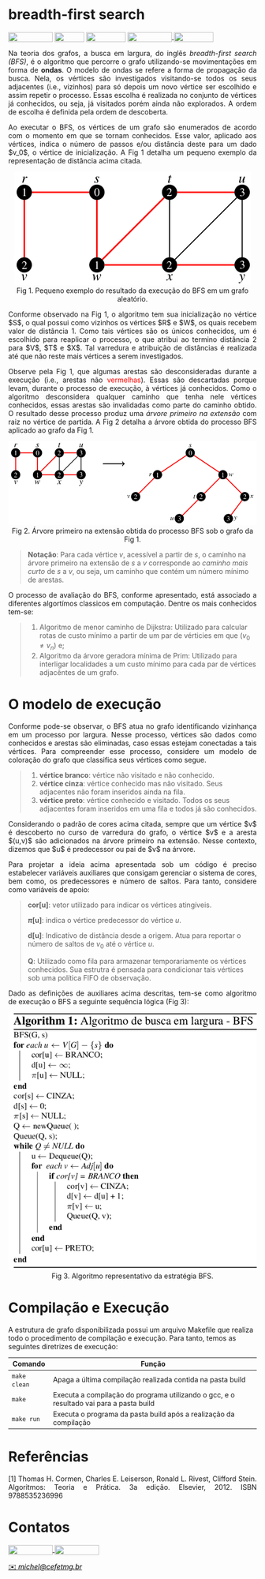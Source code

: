 # breadth-first search

<div style="display: inline-block;">
<img align="center" height="20px" width="90px" src="https://img.shields.io/badge/Maintained%3F-yes-green.svg"/> 
<img align="center" height="20px" width="60px" src="https://img.shields.io/badge/C%2B%2B-00599C?style=for-the-badge&logo=c%2B%2B&logoColor=white"/> 
<img align="center" height="20px" width="80px" src="https://img.shields.io/badge/Made%20for-VSCode-1f425f.svg"/> 
<a href="https://github.com/mpiress/midpy/issues">
<img align="center" height="20px" width="90px" src="https://img.shields.io/badge/contributions-welcome-brightgreen.svg?style=flat"/>
<img align="center" height="20px" width="80px" src="https://badgen.net/badge/license/MIT/green"/>
</a> 
</div>

<p> </p>
<p> </p>

<p align="justify">
Na teoria dos grafos, a busca em largura, do inglês <i>breadth-first search (BFS)</i>, é o algoritmo que percorre o grafo utilizando-se movimentações em forma de <b>ondas</b>. O modelo de ondas se refere a forma de propagação da busca. Nela, os vértices são investigados visitando-se todos os seus adjacentes (i.e., vizinhos) para só depois um novo vértice ser escolhido e assim repetir o processo. Essas escolha é realizada no conjunto de vértices já conhecidos, ou seja, já visitados porém ainda não explorados. A ordem de escolha é definida pela ordem de descoberta.
</p>

<p align="justify">
Ao executar o BFS, os vértices de um grafo são enumerados de acordo com o momento em que se tornam conhecidos. Esse valor, aplicado aos vértices, indica o número de passos e/ou distância deste para um dado $v_0$, o vértice de inicialização. A Fig 1 detalha um pequeno exemplo da representação de distância acima citada.   
</p>

<p align="center">
  <img src="imgs/grafo1.png" /><br/>
  <caption>Fig 1. Pequeno exemplo do resultado da execução do BFS em um grafo aleatório.</caption>
</p>

<p align="justify">
Conforme observado na Fig 1, o algoritmo tem sua inicialização no vértice $S$, o qual possui como vizinhos os vértices $R$ e $W$, os quais recebem valor de distância 1. Como tais vértices são os únicos conhecidos, um é escolhido para reaplicar o processo, o que atribui ao termino distância 2 para $V$, $T$ e $X$. Tal varredura e atribuição de distâncias é realizada até que não reste mais vértices a serem investigados.   
</p>

<p align="justify">
Observe pela Fig 1, que algumas arestas são desconsideradas durante a execução (i.e., arestas não <span style="color: red">vermelhas</span>). Essas são descartadas porque levam, durante o processo de execução, à vértices já conhecidos. Como o algoritmo desconsidera qualquer caminho que tenha nele vértices conhecidos, essas arestas são invalidadas como parte do caminho obtido. O resultado desse processo produz uma <i>árvore primeiro na extensão</i> com raiz no vértice de partida. A Fig 2 detalha a árvore obtida do processo BFS aplicado ao grafo da Fig 1.
<p>

<p align="center">
  <img src="imgs/grafo2.png" /><br/>
  <caption>Fig 2. Árvore primeiro na extensão obtida do processo BFS sob o grafo da Fig 1.</caption>
</p>

>
> **Notação**: Para cada vértice $v$, acessível a partir de $s$, o caminho na árvore primeiro na extensão de $s$ a $v$ corresponde ao <i>caminho mais curto</i> de $s$ a $v$, ou seja, um caminho que contém um número mínimo de arestas.
>

<p align="justify">
O processo de avaliação do BFS, conforme apresentado, está associado a diferentes algortímos classicos em computação. Dentre os mais conhecidos tem-se:
</p>

>
> 1. Algoritmo de menor caminho de Dijkstra: Utilizado para calcular rotas de custo mínimo a partir de um par de vérticies em que $(v_0 \neq v_n)$ e;
> 2. Algoritmo da árvore geradora mínima de Prim: Utilizado para interligar localidades a um custo mínimo para cada par de vértices adjacêntes de um grafo.
>

# O modelo de execução

<p align="justify">
Conforme pode-se observar, o BFS atua no grafo identificando vizinhança em um processo por largura. Nesse processo, vértices são dados como conhecidos e arestas são eliminadas, caso essas estejam conectadas a tais vértices. Para compreender esse processo, considere um modelo de coloração do grafo que classifica seus vértices como segue.
</p>

>
> 1. **vértice branco**: vértice não visitado e não conhecido.
> 2. **vértice cinza**: vértice conhecido mas não visitado. Seus adjacentes não foram inseridos ainda na fila.
> 3. **vértice preto**: vértice conhecido e visitado. Todos os seus adjacentes foram inseridos em uma fila e todos já são conhecidos. 
>

<p align="justify">
Considerando o padrão de cores acima citada, sempre que um vértice $v$ é descoberto no curso de varredura do grafo, o vértice $v$ e a aresta $(u,v)$ são adicionados na árvore primeiro na extensão. Nesse contexto, dizemos que $u$ é predecessor ou pai de $v$ na árvore.
</p>

<p align="justify">
Para projetar a ideia acima apresentada sob um código é preciso estabelecer variáveis auxiliares que consigam gerenciar o sistema de cores, bem como, os predecessores e número de saltos. Para tanto, considere como variáveis de apoio: 
</p>

>
> **cor[u]**: vetor utilizado para indicar os vértices atingíveis.
> 
> **$\pi$[u]**: indica o vértice predecessor do vértice $u$.
>
> **d[u]**: Indicativo de distância desde a origem. Atua para reportar o número de saltos de $v_0$ até o vértice $u$. 
>
> **Q**: Utilizado como fila para armazenar temporariamente os vértices conhecidos. Sua estrutra é pensada para condicionar tais vértices sob uma política FIFO de observação. 
>

<p align="justify">
Dado as definições de auxiliares acima descritas, tem-se como algoritmo de execução o BFS a seguinte sequência lógica (Fig 3):
</p>

<p align="center">
  <img src="imgs/bfs.png" /><br/>
  <caption>Fig 3. Algoritmo representativo da estratégia BFS.</caption>
</p>

# Compilação e Execução

A estrutura de grafo disponibilizada possui um arquivo Makefile que realiza todo o procedimento de compilação e execução. Para tanto, temos as seguintes diretrizes de execução:


| Comando                |  Função                                                                                           |                     
| -----------------------| ------------------------------------------------------------------------------------------------- |
|  `make clean`          | Apaga a última compilação realizada contida na pasta build                                        |
|  `make`                | Executa a compilação do programa utilizando o gcc, e o resultado vai para a pasta build           |
|  `make run`            | Executa o programa da pasta build após a realização da compilação                                 |

# Referências

<p align="justify">
[1] Thomas H. Cormen, Charles E. Leiserson, Ronald L. Rivest, Clifford Stein. Algoritmos:  Teoria e Prática. 3a edição. Elsevier, 2012. ISBN 9788535236996
</p>

# Contatos

<div style="display: inline-block;">
<a href="https://t.me/michelpires369">
<img align="center" height="20px" width="90px" src="https://img.shields.io/badge/Telegram-2CA5E0?style=for-the-badge&logo=telegram&logoColor=white"/> 
</a>

<a href="https://www.linkedin.com/in/michelpiressilva/">
<img align="center" height="20px" width="90px" src="https://img.shields.io/badge/LinkedIn-0077B5?style=for-the-badge&logo=linkedin&logoColor=white"/>
</a>

</div>

<p> </p>


<a style="color:black" href="mailto:michel@cefetmg.br?subject=[GitHub]%20Source%20Dynamic%20Lists">
✉️ <i>michel@cefetmg.br</i>
</a>

